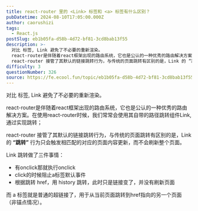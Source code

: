 ```yaml
---
title: react-router 里的 <Link> 标签和 <a> 标签有什么区别？
pubDatetime: 2024-08-10T17:05:00.000Z
author: caorushizi
tags:
  - React.js
postSlug: eb1b05fa-d58b-4d72-bf81-3cd8bab13f55
description: >-
  对比 标签, Link 避免了不必要的重新渲染。
  react-router是伴随着react框架出现的路由系统，它也是公认的一种优秀的路由解决方案。在使用react-router时候，我们常常会使用其自带的路径跳转组件Link,通过实现跳转；
  react-router 接管了其默认的链接跳转行为，与传统的页面跳转有区别的是，Link 的 “跳转” 行为只会触发相匹配的对应的页面内容更新，而不会刷新
difficulty: 3
questionNumber: 326
source: https://fe.ecool.fun/topic/eb1b05fa-d58b-4d72-bf81-3cd8bab13f55
---
```


对比 <a> 标签, Link 避免了不必要的重新渲染。

react-router是伴随着react框架出现的路由系统，它也是公认的一种优秀的路由解决方案。在使用react-router时候，我们常常会使用其自带的路径跳转组件Link,通过实现跳转；

react-router 接管了其默认的链接跳转行为，与传统的页面跳转有区别的是，Link 的 **“跳转”** 行为只会触发相匹配的对应的页面内容更新，而不会刷新整个页面。

Link 跳转做了三件事情：

- 有onclick那就执行onclick
- click的时候阻止a标签默认事件
- 根据跳转 href，用 history 跳转，此时只是链接变了，并没有刷新页面

而 a 标签就是普通的超链接了，用于从当前页面跳转到href指向的另一个页面（非锚点情况）。
